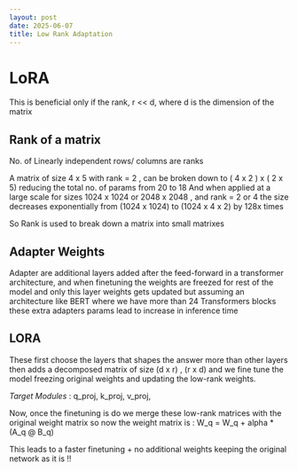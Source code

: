 ```yaml
---
layout: post 
date: 2025-06-07
title: Low Rank Adaptation
---
```



# LoRA

This is beneficial only if the rank, r << d, where d is the dimension of the matrix 


## Rank of a matrix

No. of Linearly independent rows/ columns are ranks

A matrix of size 4 x 5 with rank = 2 , can be broken down to ( 4 x 2 ) x ( 2 x 5) reducing the total no. of params from 20 to 18 
And when applied at a large scale for sizes 1024 x 1024 or 2048 x 2048 , and rank = 2 or 4 the size decreases exponentially from (1024 x 1024) to (1024 x 4 x 2) by 128x times

So Rank is used to break down a matrix into small matrixes 


## Adapter Weights
Adapter are additional layers added after the feed-forward in a transformer architecture, and when finetuning the weights are freezed for rest of the model and only this layer weights gets updated but assuming an architecture like BERT where we have more than 24 Transformers blocks these extra adapters params lead to increase in inference time 


## LORA

These first choose the layers that shapes the answer more than other layers then  adds a decomposed matrix of size (d x r) , (r x d) and we fine tune the model freezing original weights and updating the low-rank weights. 

*Target Modules* : q_proj, k_proj, v_proj,  


Now, once the finetuning is do we merge these low-rank matrices with the original weight matrix
so now the weight matrix is : W_q = W_q + alpha * (A_q @ B_q)


This leads to a faster finetuning + no additional weights keeping the original network as it is !!   


